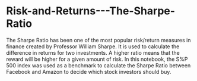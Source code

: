 # Risk-and-Returns---The-Sharpe-Ratio
The Sharpe Ratio has been one of the most popular risk/return measures in finance created by Professor William Sharpe. It is used to calculate the difference in returns for two investments. A higher ratio means that the reward will be higher for a given amount of risk. In this notebook, the S%P 500 index was used as a benchmark to calculate the Sharpe Ratio between Facebook and Amazon to decide which stock investors should buy. 

